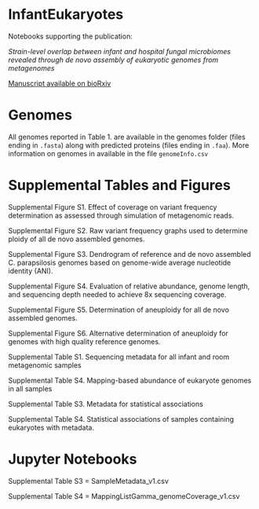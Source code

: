 # InfantEukaryotes
Notebooks supporting the publication: 

*Strain-level overlap between infant and hospital fungal microbiomes revealed through de novo assembly of eukaryotic genomes from metagenomes*

[Manuscript available on bioRxiv](https://www.youtube.com/watch?v=dQw4w9WgXcQ)

# Genomes

All genomes reported in Table 1. are available in the genomes folder (files ending in `.fasta`) along with predicted proteins (files ending in `.faa`). More information on genomes in available in the file `genomeInfo.csv`

# Supplemental Tables and Figures 

Supplemental Figure S1. Effect of coverage on variant frequency determination as assessed through simulation of metagenomic reads.

Supplemental Figure S2. Raw variant frequency graphs used to determine ploidy of all de novo assembled genomes.

Supplemental Figure S3. Dendrogram of reference and de novo assembled C. parapsilosis genomes based on genome-wide average nucleotide identity (ANI). 

Supplemental Figure S4. Evaluation of relative abundance, genome length, and sequencing depth needed to achieve 8x sequencing coverage.

Supplemental Figure S5. Determination of aneuploidy for all de novo assembled genomes.

Supplemental Figure S6. Alternative determination of aneuploidy for genomes with high quality reference genomes.

Supplemental Table S1. Sequencing metadata for all infant and room metagenomic samples

Supplemental Table S4. Mapping-based abundance of eukaryote genomes in all samples

Supplemental Table S3. Metadata for statistical associations 

Supplemental Table S4. Statistical associations of samples containing eukaryotes with metadata.

# Jupyter Notebooks

Supplemental Table S3 = SampleMetadata_v1.csv

Supplemental Table S4 = MappingListGamma_genomeCoverage_v1.csv
